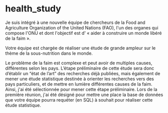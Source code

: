 # health_study

Je suis intégré à une nouvelle équipe de chercheurs de la Food and Agriculture Organization of the United Nations (FAO), l'un des organes qui compose l'ONU et dont l'objectif est d' « aider à construire un monde libéré de la faim ».

Votre équipe est chargée de réaliser une étude de grande ampleur sur le thème de la sous-nutrition dans le monde.

Le problème de la faim est complexe et peut avoir de multiples causes, différentes selon les pays.
L’étape préliminaire de cette étude sera donc d’établir un “état de l’art” des recherches déjà publiées, mais également de mener une étude statistique destinée à orienter les recherches vers des pays particuliers, et de mettre en lumière différentes causes de la faim.
Ainsi, j'ai été sélectionnée pour mener cette étape préliminaire.
Lors de la première réunion, j'ai été désigné pour mettre une place la base de données que votre équipe pourra requéter (en SQL) à souhait pour réaliser cette étude statistique.
